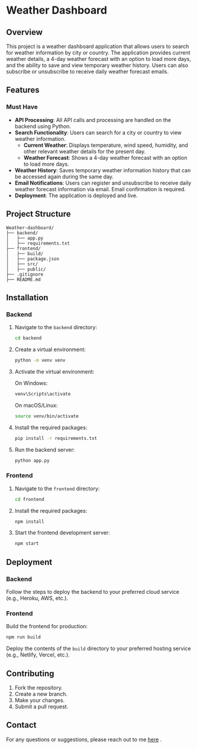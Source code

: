 
# Weather Dashboard

## Overview

This project is a weather dashboard application that allows users to search for weather information by city or country. The application provides current weather details, a 4-day weather forecast with an option to load more days, and the ability to save and view temporary weather history. Users can also subscribe or unsubscribe to receive daily weather forecast emails.

## Features

### Must Have

- **API Processing**: All API calls and processing are handled on the backend using Python.
- **Search Functionality**: Users can search for a city or country to view weather information.
  - **Current Weather**: Displays temperature, wind speed, humidity, and other relevant weather details for the present day.
  - **Weather Forecast**: Shows a 4-day weather forecast with an option to load more days.
- **Weather History**: Saves temporary weather information history that can be accessed again during the same day.
- **Email Notifications**: Users can register and unsubscribe to receive daily weather forecast information via email. Email confirmation is required.
- **Deployment**: The application is deployed and live.

## Project Structure

```
Weather-dashboard/
├── backend/
│   ├── app.py
│   ├── requirements.txt
├── frontend/
│   ├── build/
│   ├── package.json
│   ├── src/
│   ├── public/
├── .gitignore
├── README.md
```

## Installation

### Backend

1. Navigate to the `backend` directory:
   ```sh
   cd backend
   ```

2. Create a virtual environment:
   ```sh
   python -m venv venv
   ```

3. Activate the virtual environment:

   On Windows:
   ```sh
   venv\Scripts\activate
   ```

   On macOS/Linux:
   ```sh
   source venv/bin/activate
   ```

4. Install the required packages:
   ```sh
   pip install -r requirements.txt
   ```

5. Run the backend server:
   ```sh
   python app.py
   ```

### Frontend

1. Navigate to the `frontend` directory:
   ```sh
   cd frontend
   ```

2. Install the required packages:
   ```sh
   npm install
   ```

3. Start the frontend development server:
   ```sh
   npm start
   ```

## Deployment

### Backend

Follow the steps to deploy the backend to your preferred cloud service (e.g., Heroku, AWS, etc.).

### Frontend

Build the frontend for production:

```sh
npm run build
```

Deploy the contents of the `build` directory to your preferred hosting service (e.g., Netlify, Vercel, etc.).

## Contributing

1. Fork the repository.
2. Create a new branch.
3. Make your changes.
4. Submit a pull request.



## Contact

For any questions or suggestions, please reach out to me [here](mailto:21522557@gm.edu.vn)
.

